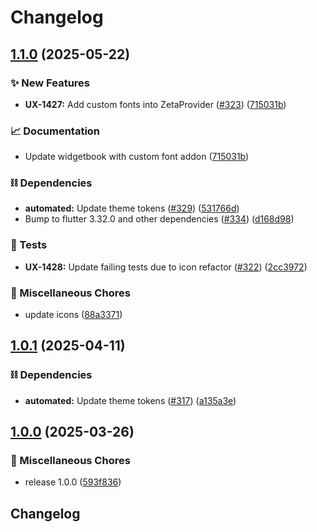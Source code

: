 # Changelog

## [1.1.0](https://github.com/ZebraDevs/zeta_flutter/compare/zeta_flutter_utils-v1.0.1...zeta_flutter_utils-v1.1.0) (2025-05-22)


### ✨ New Features

* **UX-1427:** Add custom fonts into ZetaProvider ([#323](https://github.com/ZebraDevs/zeta_flutter/issues/323)) ([715031b](https://github.com/ZebraDevs/zeta_flutter/commit/715031b0874c86ef35209d98916e71f0b49db51e))


### 📈 Documentation

* Update widgetbook with custom font addon ([715031b](https://github.com/ZebraDevs/zeta_flutter/commit/715031b0874c86ef35209d98916e71f0b49db51e))


### ⛓️ Dependencies

* **automated:** Update theme tokens ([#329](https://github.com/ZebraDevs/zeta_flutter/issues/329)) ([531766d](https://github.com/ZebraDevs/zeta_flutter/commit/531766dc33f8acb69a5b3388314efd219df60d48))
* Bump to flutter 3.32.0 and other dependencies ([#334](https://github.com/ZebraDevs/zeta_flutter/issues/334)) ([d168d98](https://github.com/ZebraDevs/zeta_flutter/commit/d168d9821be4b8d450b35a898bf5d6ddb5361e29))


### 🧪 Tests

* **UX-1428:** Update failing tests due to icon refactor ([#322](https://github.com/ZebraDevs/zeta_flutter/issues/322)) ([2cc3972](https://github.com/ZebraDevs/zeta_flutter/commit/2cc3972ca1c736140a48420557b01de7f944a206))


### 🧹 Miscellaneous Chores

* update icons ([88a3371](https://github.com/ZebraDevs/zeta_flutter/commit/88a3371a9ac87b265821adb8bb62b1802139a25f))


## [1.0.1](https://github.com/ZebraDevs/zeta_flutter/compare/zeta_flutter_utils-v1.0.0...zeta_flutter_utils-v1.0.1) (2025-04-11)


### ⛓️ Dependencies

* **automated:** Update theme tokens ([#317](https://github.com/ZebraDevs/zeta_flutter/issues/317)) ([a135a3e](https://github.com/ZebraDevs/zeta_flutter/commit/a135a3e7ac5313e52aa5cc322fd1713631a0ebe7))

## [1.0.0](https://github.com/ZebraDevs/zeta_flutter/compare/zeta_flutter_utils@v0.20.2...zeta_flutter_utils@v1.0.0) (2025-03-26)


### 🧹 Miscellaneous Chores

* release 1.0.0 ([593f836](https://github.com/ZebraDevs/zeta_flutter/commit/593f836354c6cd74e2621b5c6ef6630f9c56633d))

## Changelog
